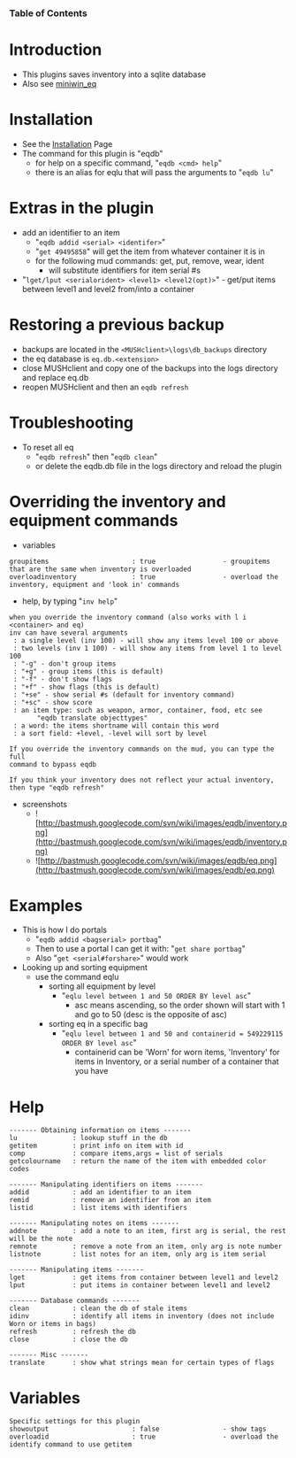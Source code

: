 ### Table of Contents ###


# Introduction #
  * This plugins saves inventory into a sqlite database
  * Also see [miniwin\_eq](miniwin_eq.md)

# Installation #
  * See the [Installation](Installation.md) Page
  * The command for this plugin is "eqdb"
    * for help on a specific command, "`eqdb <cmd> help`"
    * there is an alias for eqlu that will pass the arguments to "`eqdb lu`"

# Extras in the plugin #
  * add an identifier to an item
    * "`eqdb addid <serial> <identifer>`"
    * "`get 49495858`" will get the item from whatever container it is in
    * for the following mud commands: get, put, remove, wear, ident
      * will substitute identifiers for item serial #s
  * "`lget/lput <serialorident> <level1> <level2(opt)>`" - get/put items between level1 and level2 from/into a container

# Restoring a previous backup #
  * backups are located in the `<MUSHclient>\logs\db_backups` directory
  * the eq database is `eq.db.<extension>`
  * close MUSHclient and copy one of the backups into the logs directory and replace eq.db
  * reopen MUSHclient and then an `eqdb refresh`

# Troubleshooting #
  * To reset all eq
    * "`eqdb refresh`" then "`eqdb clean`"
    * or delete the eqdb.db file in the logs directory and reload the plugin

# Overriding the inventory and equipment commands #
  * variables
```
groupitems                     : true                 - groupitems that are the same when inventory is overloaded
overloadinventory              : true                 - overload the inventory, equipment and 'look in' commands
```
  * help, by typing "`inv help`"
```
when you override the inventory command (also works with l i <container> and eq)
inv can have several arguments
 : a single level (inv 100) - will show any items level 100 or above
 : two levels (inv 1 100) - will show any items from level 1 to level 100
 : "-g" - don't group items
 : "+g" - group items (this is default)
 : "-f" - don't show flags
 : "+f" - show flags (this is default)
 : "+se" - show serial #s (default for inventory command)
 : "+sc" - show score
 : an item type: such as weapon, armor, container, food, etc see 
       "eqdb translate objecttypes"
 : a word: the items shortname will contain this word
 : a sort field: +level, -level will sort by level
 
If you override the inventory commands on the mud, you can type the full
command to bypass eqdb

If you think your inventory does not reflect your actual inventory,
then type "eqdb refresh"
```

  * screenshots
    * ![http://bastmush.googlecode.com/svn/wiki/images/eqdb/inventory.png](http://bastmush.googlecode.com/svn/wiki/images/eqdb/inventory.png)
    * ![http://bastmush.googlecode.com/svn/wiki/images/eqdb/eq.png](http://bastmush.googlecode.com/svn/wiki/images/eqdb/eq.png)

# Examples #
  * This is how I do portals
    * "`eqdb addid <bagserial> portbag`"
    * Then to use a portal I can get it with: "`get share portbag`"
    * Also "`get <serial#forshare>`" would work
  * Looking up and sorting equipment
    * use the command eqlu
      * sorting all equipment by level
        * "`eqlu level between 1 and 50 ORDER BY level asc`"
          * asc means ascending, so the order shown will start with 1 and go to 50 (desc is the opposite of asc)
      * sorting eq in a specific bag
        * "`eqlu level between 1 and 50 and containerid = 549229115 ORDER BY level asc`"
          * containerid can be 'Worn' for worn items, 'Inventory' for items in Inventory, or a serial number of a container that you have


# Help #
```
------- Obtaining information on items -------
lu              : lookup stuff in the db
getitem         : print info on item with id
comp            : compare items,args = list of serials
getcolourname   : return the name of the item with embedded color codes

------- Manipulating identifiers on items -------
addid           : add an identifier to an item
remid           : remove an identifier from an item
listid          : list items with identifiers

------- Manipulating notes on items -------
addnote         : add a note to an item, first arg is serial, the rest will be the note
remnote         : remove a note from an item, only arg is note number
listnote        : list notes for an item, only arg is item serial

------- Manipulating items -------
lget            : get items from container between level1 and level2
lput            : put items in container between level1 and level2

------- Database commands -------
clean           : clean the db of stale items
idinv           : identify all items in inventory (does not include Worn or items in bags)
refresh         : refresh the db
close           : close the db

------- Misc -------
translate       : show what strings mean for certain types of flags
```

# Variables #
```
Specific settings for this plugin
showoutput                     : false                - show tags
overloadid                     : true                 - overload the identify command to use getitem
```